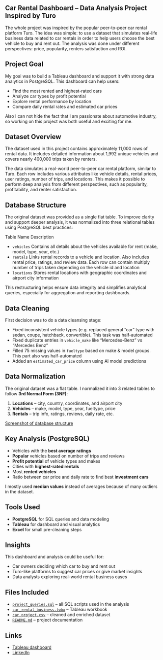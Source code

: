 ## Car Rental Dashboard – Data Analysis Project Inspired by Turo

The whole project was inspired by the popular peer-to-peer car rental platform Turo. The idea was simple: to use a dataset that simulates real-life business data related to car rentals in order to help users choose the best vehicle to buy and rent out. The analysis was done under different perspectives: price, popularity, renters satisfaction and ROI.

## Project Goal

My goal was to build a Tableau dashboard and support it with strong data analytics in PostgreSQL. This dashboard can help users:

- Find the most rented and highest-rated cars
- Analyze car types by profit potential
- Explore rental performance by location
- Compare daily rental rates and estimated car prices

Also I can not hide the fact that I am passionate about automotive industry, so working on this project was both useful and exciting for me.

## Dataset Overview
The dataset used in this project contains approximately 11,000 rows of rental data. It includes detailed information about 1,992 unique vehicles and covers nearly 400,000 trips taken by renters.

The data simulates a real-world peer-to-peer car rental platform, similar to Turo. Each row includes various attributes like vehicle details, rental prices, user ratings, number of trips, and locations. This makes it possible to perform deep analysis from different perspectives, such as popularity, profitability, and renter satisfaction.

## Database Structure

The original dataset was provided as a single flat table. To improve clarity and support deeper analysis, it was normalized into three relational tables using PostgreSQL best practices:

Table Name	Description
- `vehicles`	Contains all details about the vehicles available for rent (make, model, type, year, etc.)
- `rentals`	Links rental records to a vehicle and location. Also includes rental price, ratings, and review data. Each row can contain multiply number of trips taken depending on the vehicle id and location
- `locations`	Stores rental locations with geographic coordinates and airport city information

This restructuring helps ensure data integrity and simplifies analytical queries, especially for aggregation and reporting dashboards.

## Data Cleaning

First decision was to do a data cleansing stage:
- Fixed inconsistent vehicle types (e.g. replaced general “car” type with sedan, coupe, hatchback, convertible). This task was half-automated
- Fixed duplicate entries in `vehicle_make` like “Mercedes-Benz” vs “Mercedes Benz”
- Filled 75 missing values in `fueltype` based on make & model groups. This part also was half-automated
- Added an `estimated_car_price` column using AI model predictions

## Data Normalization

The original dataset was a flat table. I normalized it into 3 related tables to follow **3rd Normal Form (3NF)**:

1. **Locations** – city, country, coordinates, and airport city
2. **Vehicles** – make, model, type, year, fueltype, price
3. **Rentals** – trip info, ratings, reviews, daily rate, etc.

[Screenshot of database structure](https://imgur.com/a/nV8zVMU)


## Key Analysis (PostgreSQL)

- Vehicles with the **best average ratings**
- **Popular** vehicles based on number of trips and reviews
- **Profit potential** of vehicle types and makes
- Cities with **highest-rated rentals**
- Most **rented vehicles**
- Ratio between car price and daily rate to find best **investment cars**

I mostly used **median values** instead of averages because of many outliers in the dataset.


## Tools Used

- **PostgreSQL** for SQL queries and data modeling
- **Tableau** for dashboard and visual analytics
- **Excel** for small pre-cleaning steps


## Insights

This dashboard and analysis could be useful for:
- Car owners deciding which car to buy and rent out
- Turo-like platforms to suggest car prices or give market insights
- Data analysts exploring real-world rental business cases


## Files Included

- [`project_queries.sql`](https://github.com/holubvladyslav/Vladyslav-Holub-s-Portfolio/blob/main/project_queries.sql) – all SQL scripts used in the analysis
- [`car_rental_business.twbx`](https://github.com/holubvladyslav/Vladyslav-Holub-s-Portfolio/blob/main/car_rental_business.twbx) – Tableau workbook
- [`car_project.csv`](https://github.com/holubvladyslav/Vladyslav-Holub-s-Portfolio/blob/main/car_project.csv) – cleaned and enriched dataset
- [`README.md`](https://github.com/mrankitgupta/Sales-Insights-Data-Analysis-using-Tableau-and-SQL/blob/main/README.md) – project documentation

## Links
- [Tableau dashboard](https://public.tableau.com/app/profile/vladyslav.holub7989/viz/project_cars_2/Dashboard2)
- [LinkedIn](https://www.linkedin.com/in/vladyslav-holub-67a325248/?originalSubdomain=pl)
